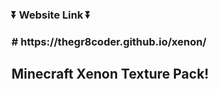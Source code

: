 <h3>⏬ Website Link ⏬<h3>
# https://thegr8coder.github.io/xenon/
<h2 style= text-align=center>Minecraft Xenon Texture Pack!<h2>
